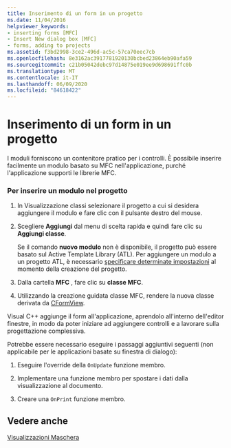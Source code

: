 ```yaml
---
title: Inserimento di un form in un progetto
ms.date: 11/04/2016
helpviewer_keywords:
- inserting forms [MFC]
- Insert New dialog box [MFC]
- forms, adding to projects
ms.assetid: f3bd2998-3ce2-496d-ac5c-57ca70eec7cb
ms.openlocfilehash: 8e3162ac3917781920130bcbed23864eb90afa59
ms.sourcegitcommit: c21b05042debc97d14875e019ee9d698691ffc0b
ms.translationtype: MT
ms.contentlocale: it-IT
ms.lasthandoff: 06/09/2020
ms.locfileid: "84618422"
---
```

# <a name="inserting-a-form-into-a-project"></a>Inserimento di un form in un progetto

I moduli forniscono un contenitore pratico per i controlli. È possibile inserire facilmente un modulo basato su MFC nell'applicazione, purché l'applicazione supporti le librerie MFC.

### <a name="to-insert-a-form-into-your-project"></a>Per inserire un modulo nel progetto

1. In Visualizzazione classi selezionare il progetto a cui si desidera aggiungere il modulo e fare clic con il pulsante destro del mouse.

1. Scegliere **Aggiungi** dal menu di scelta rapida e quindi fare clic su **Aggiungi classe**.

   Se il comando **nuovo modulo** non è disponibile, il progetto può essere basato sul Active Template Library (ATL). Per aggiungere un modulo a un progetto ATL, è necessario [specificare determinate impostazioni](../atl/reference/application-settings-atl-project-wizard.md) al momento della creazione del progetto.

1. Dalla cartella **MFC** , fare clic su **classe MFC**.

1. Utilizzando la creazione guidata classe MFC, rendere la nuova classe derivata da [CFormView](reference/cformview-class.md).

Visual C++ aggiunge il form all'applicazione, aprendolo all'interno dell'editor finestre, in modo da poter iniziare ad aggiungere controlli e a lavorare sulla progettazione complessiva.

Potrebbe essere necessario eseguire i passaggi aggiuntivi seguenti (non applicabile per le applicazioni basate su finestra di dialogo):

1. Eseguire l'override della `OnUpdate` funzione membro.

1. Implementare una funzione membro per spostare i dati dalla visualizzazione al documento.

1. Creare una `OnPrint` funzione membro.

## <a name="see-also"></a>Vedere anche

[Visualizzazioni Maschera](form-views-mfc.md)
